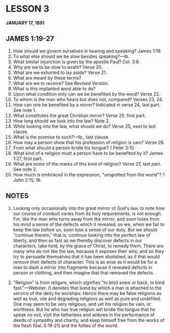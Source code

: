 # LESSON 3
**JANUARY 17, 1891**

## JAMES 1:19-27

1. How should we govern ourselves in hearing and speaking? James 1:19.
2. To what else should we be slow besides speaking?—Ib.
3. What similar injunction is given by the apostle Paul? Col. 3:8.
4. Why are we to be slow to wrath? Verse 20.
5. What are we exhorted to lay aside? Verse 21.
6. What are meant by these terms?
7. What are we to receive? See Revised Version.
8. What is this implanted word able to do?
9. Upon what condition only can we be benefited by the word? Verse 22.
10. To whom is the man who hears but does not, compared? Verses 23, 24.
11. How can one be benefited by a mirror? Indicated in verse 24, last part. See note 1.
12. What constitutes the great Christian mirror? Verse 25, first part.
13. How long should we look into the law? Note 2.
14. While looking into the law, what should we do? Verse 25, next to last clause.
15. What is the promise to such?—Ib., last clause.
16. How may a person show that his profession of religion is vain? Verse 26.
17. From what should a person bridle his tongue? 1 Peter 3:10.
18. What kind of a religion must a person have to be benefited by it? James 1:27, first part.
19. What are some of the marks of this kind of religion? Verse 27, last part. See note 2.
20. How much is embraced in the expression, "unspotted from the world"? 1 John 2:15, 16.

## NOTES

1. Looking only occasionally into the great mirror of God's law, to note how our course of conduct varies from its holy requirements, is not enough. For, like the man who turns away from the mirror, and soon loses from his mind a sense of the defects which it revealed, so we, when we fail to keep the law before us, soon lose a sense of our duty. But we should "continue therein," that is, continue looking into the perfect law of liberty, and then as fast as we thereby discover defects in our characters, take hold, by the grace of Christ, to remedy them. There are many who do not like the law, because it exposes their sins; and so they try to persuade themselves that it has been abolished, as if that would remove their defects of character. This is as wise as it would be for a man to dash a mirror into fragments because it revealed defects in person or clothing, and then imagine that that removed the defects.

2. "Religion" is from religare, which signifies "to bind anew or back, to bind fast."—Webster. It denotes that bond by which a man is attached to the service of the deity he worships. Hence there may be false religions as well as true, vile and degrading religions as well as pure and undefiled. One may seem to be very religious, and yet his religion be vain, or worthless. But he who has true religion will bridle the tongue that he speak no evil, visit the fatherless and widows in the performance of deeds of sympathy and charity, and keep himself free from the works of the flesh (Gal. 5:19-21) and the follies of the world.